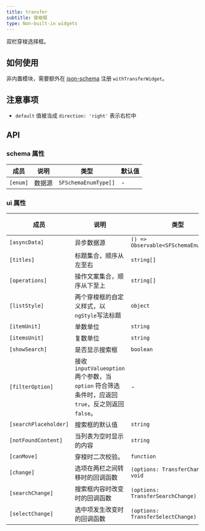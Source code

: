 ```yaml
---
title: transfer
subtitle: 穿梭框
type: Non-built-in widgets
---
```


双栏穿梭选择框。

## 如何使用

非内置模块，需要额外在 [json-schema](https://github.com/hbyunzai/ng-yunzai/blob/master/src/app/shared/json-schema/index.ts#L9) 注册 `withTransferWidget`。

## 注意事项

- `default` 值被当成 `direction: 'right'` 表示右栏中

## API

### schema 属性

| 成员 | 说明 | 类型 | 默认值 |
|----|----|----|-----|
| `[enum]` | 数据源 | `SFSchemaEnumType[]` | - |

### ui 属性

| 成员 | 说明 | 类型 | 默认值 |
|----|----|----|-----|
| `[asyncData]` | 异步数据源 | `() => Observable<SFSchemaEnumType[]>` | - |
| `[titles]` | 标题集合，顺序从左至右 | `string[]` | `['', '']` |
| `[operations]` | 操作文案集合，顺序从下至上 | `string[]` | `['', '']` |
| `[listStyle]` | 两个穿梭框的自定义样式，以`ngStyle`写法标题 | `object` | - |
| `[itemUnit]` | 单数单位 | `string` | `项目` |
| `[itemsUnit]` | 复数单位 | `string` | `项目` |
| `[showSearch]` | 是否显示搜索框 | `boolean` | `false` |
| `[filterOption]` | 接收 `inputValueoption` 两个参数，当 `option` 符合筛选条件时，应返回 `true`，反之则返回 `false`。 | - | - |
| `[searchPlaceholder]` | 搜索框的默认值 | `string` | - |
| `[notFoundContent]` | 当列表为空时显示的内容 | `string` | - |
| `[canMove]` | 穿梭时二次校验。 | `function` | - |
| `[change]` | 选项在两栏之间转移时的回调函数 | `(options: TransferChange) => void` | - |
| `[searchChange]` | 搜索框内容时改变时的回调函数 | `(options: TransferSearchChange) => void` | - |
| `[selectChange]` | 选中项发生改变时的回调函数 | `(options: TransferSelectChange) => void` | - |
